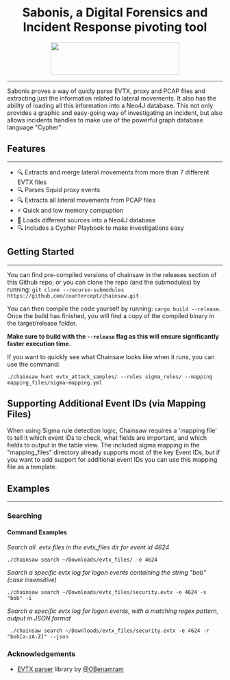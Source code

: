 <div align="center">
 <p>
  <h1>
   Sabonis, a Digital Forensics and Incident Response pivoting tool
  </h1>
 </p>
<img style="padding:0;vertical-align:bottom;" height="76" width="300" src="sabonis.png"/>
</div>

---
Sabonis proves a way of quicly parse EVTX, proxy and PCAP files and extracting just the information related to lateral movements.
It also has the ability of loading all this information into a Neo4J database. This not only provides a graphic and easy-going way of investigating an incident, but also allows incidents handles to make use of the powerful graph database language "Cypher"

## Features
---

 - :mag: Extracts and merge lateral movements from more than 7 different EVTX files
 - :mag: Parses Squid proxy events
 - :mag: Extracts all lateral movements from PCAP files
 - :zap: Quick and low memory compuption
 - :bookmark_tabs: Loads different sources into a Neo4J database 
 - :mag: Includes a Cypher Playbook to make investigations easy


## Getting Started
---
You can find pre-compiled versions of chainsaw in the releases section of this Github repo, or you can clone the repo (and the submodules) by running:
 `git clone --recurse-submodules https://github.com/countercept/chainsaw.git`

You can then compile the code yourself by running:  `cargo build --release`. Once the build has finished, you will find a copy of the compiled binary in the target/release folder.

**Make sure to build with the `--release` flag as this will ensure significantly faster execution time.**

If you want to quickly see what Chainsaw looks like when it runs, you can use the command:
```
./chainsaw hunt evtx_attack_samples/ --rules sigma_rules/ --mapping mapping_files/sigma-mapping.yml
```

## Supporting Additional Event IDs (via Mapping Files)
When using Sigma rule detection logic, Chainsaw requires a 'mapping file' to tell it which event IDs to check, what fields are important, and which fields to output in the table view. The included sigma mapping in the "mapping_files" directory already supports most of the key Event IDs, but if you want to add support for additional event IDs you can use this mapping file as a template.

## Examples
---
### Searching

#### Command Examples

   *Search all .evtx files in the evtx_files dir for event id 4624*

    ./chainsaw search ~/Downloads/evtx_files/ -e 4624

   *Search a specific evtx log for logon events containing the string "bob" (case insensitive)*

    ./chainsaw search ~/Downloads/evtx_files/security.evtx -e 4624 -s "bob" -i

   *Search a specific evtx log for logon events, with a matching regex pattern, output in JSON format*

     ./chainsaw search ~/Downloads/evtx_files/security.evtx -e 4624 -r "bob[a-zA-Z]" --json



### Acknowledgements
 - [EVTX parser](https://github.com/omerbenamram/evtx) library by [@OBenamram](https://twitter.com/obenamram?lang=en)

